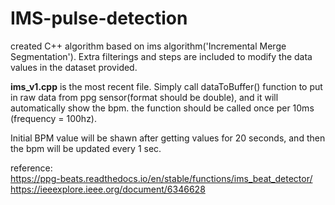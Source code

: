 # IMS-pulse-detection
created C++ algorithm based on ims algorithm('Incremental Merge Segmentation'). Extra filterings and steps are included to modify the data values in the dataset provided.

**ims_v1.cpp** is the most recent file. Simply call dataToBuffer() function to put in raw data from ppg sensor(format should be double), and it will automatically show the bpm.
the function should be called once per 10ms (frequency = 100hz).

Initial BPM value will be shawn after getting values for 20 seconds, and then the bpm will be updated every 1 sec.


reference:<br />
https://ppg-beats.readthedocs.io/en/stable/functions/ims_beat_detector/ <br />
https://ieeexplore.ieee.org/document/6346628

